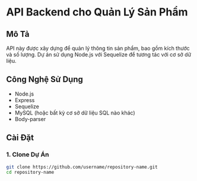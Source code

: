 # API Backend cho Quản Lý Sản Phẩm

## Mô Tả

API này được xây dựng để quản lý thông tin sản phẩm, bao gồm kích thước và số lượng. Dự án sử dụng Node.js với Sequelize để tương tác với cơ sở dữ liệu.

## Công Nghệ Sử Dụng

- Node.js
- Express
- Sequelize
- MySQL (hoặc bất kỳ cơ sở dữ liệu SQL nào khác)
- Body-parser

## Cài Đặt

### 1. Clone Dự Án

```bash
git clone https://github.com/username/repository-name.git
cd repository-name
